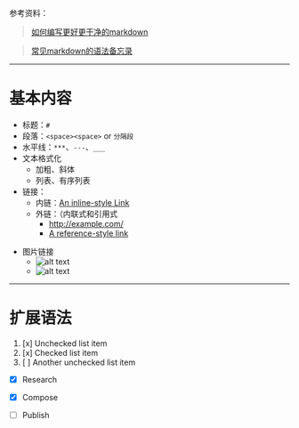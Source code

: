 参考资料：

> [如何编写更好更干净的markdown](https://dev.to/soumikdhar/how-to-write-better-cleaner-markdown-the-definitive-guide-3fif)

> [常见markdown的语法备忘录](https://gist.github.com/Soumik-Dhar/29c9be8431660f16bf1db5248367a23f)


---
# 基本内容
- 标题：`#`
- 段落：`<space><space>` or `分隔段`
- 水平线：`***`、`---`、`___`
- 文本格式化
  - 加粗、斜体
  - 列表、有序列表
- 链接：
  - 内链：[An inline-style Link]()
  - 外链：（内联式和引用式
    - <http://example.com/>
    - [A reference-style link][Reference]
  		> [Reference]: http://example.com/
- 图片链接
  - ![alt text](https://upload.wikimedia.org/wikipedia/commons/4/48/Markdown-mark.svg)
  - ![alt text][a]
    > [a]: https://upload.wikimedia.org/wikipedia/commons/4/48/Markdown-mark.svg
---

# 扩展语法
1. [x] Unchecked list item
1. [x] Checked list item
1. [ ] Another unchecked list item

- [x] Research
- [x] Compose
- [ ] Publish










